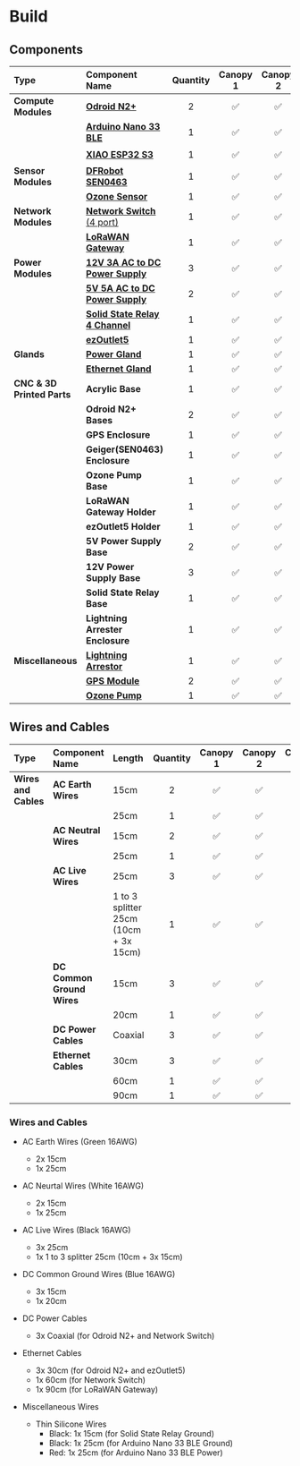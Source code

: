 
# Build 

## Components
| Type | Component Name | Quantity | Canopy 1 | Canopy 2 | Canopy 3 |
| :-------- | :-------- | :--------: | :--------: | :--------: | :--------: |
| **Compute Modules** | [**Odroid N2+**](https://www.hardkernel.com/shop/odroid-n2-with-4gbyte-ram-2/) | 2 | ✅ | ✅ | ✅ |
|  | [**Arduino Nano 33 BLE**](https://store.arduino.cc/products/nano-33-ble-sense-rev2) | 1 | ✅ | ✅ | ✅ |
|  | [**XIAO ESP32 S3**](https://www.seeedstudio.com/XIAO-ESP32S3-p-5627.html) | 1 | ✅ | ✅ | ⏳ |
| **Sensor Modules** | [**DFRobot SEN0463**](https://www.dfrobot.com/product-2547.html) | 1 | ✅ | ✅ | ✅ |
|  | [**Ozone Sensor**](https://2btech.io/items/industrial-ozone-monitors/model-108-l-ozone-monitor/) | 1 | ✅ | ✅ | ✅ |
| **Network Modules** | [**Network Switch** (4 port)](https://wiwav.com/products/wdh-5et-dc) | 1 | ✅ | ✅ | ✅ |
|  | [**LoRaWAN Gateway**](https://www.dragino.com/products/lora-lorawan-gateway/item/228-lps8v2.html) | 1 | ✅ | ✅ | ✅ |
| **Power Modules** | [**12V 3A AC to DC Power Supply**](https://www.digikey.com/en/products/detail/cui-inc/vgs-35c-12/13538494) | 3 | ✅ | ✅ | ✅ |
|  | [**5V 5A AC to DC Power Supply**](https://www.digikey.com/en/products/detail/cui-inc/VGS-25W-5/13981829) | 2 | ✅ | ✅ | ✅ |
|  | [**Solid State Relay 4 Channel**](https://www.seeedstudio.com/Grove-4-Channel-Solid-State-Relay.html) | 1 | ✅ | ✅ | ❌ |
|  | [**ezOutlet5**](https://www.proxicast.com/shopping/ezoutlet5.html) | 1 | ✅ | ✅ | ✅ |
| **Glands** | [**Power Gland**](https://www.digikey.com/en/products/detail/adam-tech/PG-2-3/10000000) | 1 | ✅ | ✅ | ✅ |
|  | [**Ethernet Gland**](https://www.digikey.com/en/products/detail/conxall-switchcraft/dcp-rj6st-f/3909464) | 1 | ✅ | ✅ | ✅ |
| **CNC & 3D Printed Parts** | **Acrylic Base** | 1 | ✅ | ✅ | ✅ |
|  | **Odroid N2+ Bases** | 2 | ✅ | ✅ | ✅ |
|  | **GPS Enclosure** | 1 | ✅ | ✅ | ✅ |
|  | **Geiger(SEN0463) Enclosure** | 1 | ✅ | ✅ | ⏳ |
|  | **Ozone Pump Base** | 1 | ✅ | ✅ | ✅ |
|  | **LoRaWAN Gateway Holder** | 1 | ✅ | ✅ | ✅ |
|  | **ezOutlet5 Holder** | 1 | ✅ | ✅ | ✅ |
|  | **5V Power Supply Base** | 2 | ✅ | ✅ | ✅ |
|  | **12V Power Supply Base** | 3 | ✅ | ✅ | ✅ |
|  | **Solid State Relay Base** | 1 | ✅ | ✅ | ❌ |
|  | **Lightning Arrester Enclosure** | 1 | ✅ | ✅ | ✅ |
| **Miscellaneous** | [**Lightning Arrestor**](https://www.waveform.com/products/sma-lightning-arrestor?srsltid=AfmBOoqPGCRT3DLUS-jV6BZXDiPfUxquFSx-ob9_FARVyji8LdAvkDix) | 1 | ✅ | ✅ | ✅ |
|  | [**GPS Module**](https://www.dfrobot.com/product-2212.html?srsltid=AfmBOopC3ACS4fteI6YBTIDWjCWQ0hfJIGSxyhN_UdGwQtrTQll43zKa) | 2 | ✅ | ✅ | ✅ |
|  | [**Ozone Pump**](https://knf.com/en/us/solutions/pumps/series/diaphragm-gas-pump-nmp-830) | 1 | ✅ | ✅ | ✅ |

## Wires and Cables

| Type               | Component Name       | Length                                | Quantity | Canopy 1 | Canopy 2 | Canopy 3 |
| :----------------- | :------------------- | :------------------------------------ | :------: | :------: | :------: | :------: |
| **Wires and Cables** | **AC Earth Wires**  | 15cm                                  |    2     |    ✅    |    ✅    |    ✅    |
|                    |                     | 25cm                                  |    1     |    ✅    |    ✅    |    ✅    |
|                    | **AC Neutral Wires** | 15cm                                  |    2     |    ✅    |    ✅    |    ✅    |
|                    |                     | 25cm                                  |    1     |    ✅    |    ✅    |    ✅    |
|                    | **AC Live Wires**    | 25cm                                  |    3     |    ✅    |    ✅    |    ✅    |
|                    |                     | 1 to 3 splitter 25cm (10cm + 3x 15cm) |    1     |    ✅    |    ✅    |    ✅    |
|                    | **DC Common Ground Wires** | 15cm                              |    3     |    ✅    |    ✅    |    ✅    |
|                    |                     | 20cm                                  |    1     |    ✅    |    ✅    |    ✅    |
|                    | **DC Power Cables**  | Coaxial                               |    3     |    ✅    |    ✅    |    ✅    |
|                    | **Ethernet Cables**  | 30cm                                  |    3     |    ✅    |    ✅    |    ✅    |
|                    |                     | 60cm                                  |    1     |    ✅    |    ✅    |    ✅    |
|                    |                     | 90cm                                  |    1     |    ✅    |    ✅    |    ✅    |






### Wires and Cables
* AC Earth Wires (Green 16AWG)
  * 2x 15cm 
  * 1x 25cm
  
* AC Neurtal Wires (White 16AWG)
  * 2x 15cm 
  * 1x 25cm

* AC Live Wires (Black 16AWG)
  * 3x 25cm
  * 1x 1 to 3 splitter 25cm (10cm + 3x 15cm)

* DC Common Ground Wires (Blue 16AWG)
  * 3x 15cm 
  * 1x 20cm

* DC Power Cables
  * 3x Coaxial (for Odroid N2+ and Network Switch)

* Ethernet Cables
  * 3x 30cm (for Odroid N2+ and ezOutlet5)
  * 1x 60cm (for Network Switch)
  * 1x 90cm (for LoRaWAN Gateway)

* Miscellaneous Wires
    * Thin Silicone Wires
        * Black: 1x 15cm  (for Solid State Relay Ground)
        * Black: 1x 25cm (for Arduino Nano 33 BLE Ground)
        * Red: 1x 25cm  (for Arduino Nano 33 BLE Power)
  
  
